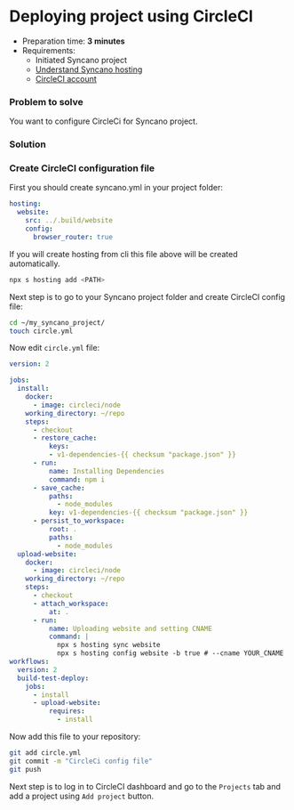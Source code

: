 # Deploying project using CircleCI

* Preparation time: **3 minutes**
* Requirements:
  - Initiated Syncano project
  - [Understand Syncano hosting](https://0-docs.syncano.io/#/project/hosting)
  - [CircleCI account](https://circleci.com/)

### Problem to solve

You want to configure CircleCi for Syncano project.

### Solution

### Create CircleCI configuration file

First you should create syncano.yml in your project folder:

```yaml
hosting:
  website:
    src: ../.build/website
    config:
      browser_router: true

```

If you will create hosting from cli this file above will be created automatically.

```sh
npx s hosting add <PATH>
```

Next step is to go to your Syncano project folder and create CircleCI config file:

```sh
cd ~/my_syncano_project/
touch circle.yml
```

Now edit `circle.yml` file:

```yaml
version: 2

jobs:
  install:
    docker:
      - image: circleci/node
    working_directory: ~/repo
    steps:
      - checkout
      - restore_cache:
          keys:
          - v1-dependencies-{{ checksum "package.json" }}
      - run:
          name: Installing Dependencies
          command: npm i
      - save_cache:
          paths:
            - node_modules
          key: v1-dependencies-{{ checksum "package.json" }}
      - persist_to_workspace:
          root: .
          paths:
            - node_modules
  upload-website:
    docker:
      - image: circleci/node
    working_directory: ~/repo
    steps:
      - checkout
      - attach_workspace:
          at: .
      - run:
          name: Uploading website and setting CNAME
          command: |
            npx s hosting sync website
            npx s hosting config website -b true # --cname YOUR_CNAME
workflows:
  version: 2
  build-test-deploy:
    jobs:
      - install
      - upload-website:
          requires:
            - install
```

Now add this file to your repository:

```sh
git add circle.yml
git commit -m "CircleCi config file"
git push
```

Next step is to log in to CircleCI dashboard and go to the `Projects` tab and add a project using `Add project` button.
